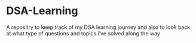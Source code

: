 # DSA-Learning

A repositry to keep track of my DSA learning journey and also to look back at what type of questions and topics i've solved along the way
